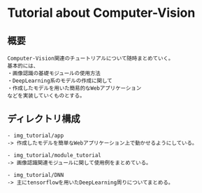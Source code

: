 # Tutorial about Computer-Vision

## 概要
```
Computer-Vision関連のチュートリアルについて随時まとめていく。
基本的には、
・画像認識の基礎モジュールの使用方法
・DeepLearning系のモデルの作成に関して
・作成したモデルを用いた簡易的なWebアプリケーション
などを実装していくものとする。
```

## ディレクトリ構成
```
- img_tutorial/app
-> 作成したモデルを簡単なWebアプリケーション上で動かせるようにしている。

- img_tutorial/module_tutorial
-> 画像認識関連モジュールに関して使用例をまとめている。

- img_tutorial/DNN
-> 主にtensorflowを用いたDeepLearning周りについてまとめる。
```
